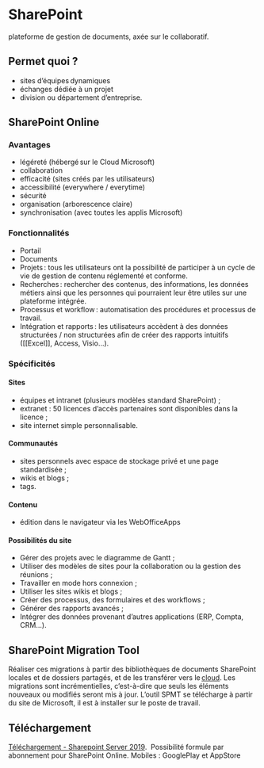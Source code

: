 # SharePoint
plateforme de gestion de documents, axée sur le collaboratif.

## Permet quoi ?
- sites d’équipes dynamiques
- échanges dédiée à un projet
- division ou département d’entreprise. 

## SharePoint Online 
### Avantages
- légéreté (hébergé sur le Cloud Microsoft)
- collaboration
- efficacité (sites créés par les utilisateurs)
- accessibilité (everywhere / everytime)
- sécurité
- organisation (arborescence claire)
- synchronisation (avec toutes les applis Microsoft)

### Fonctionnalités
- Portail
- Documents 
- Projets : tous les utilisateurs ont la possibilité de participer à un cycle de vie de gestion de contenu réglementé et conforme. 
- Recherches : rechercher des contenus, des informations, les données métiers ainsi que les personnes qui pourraient leur être utiles sur une plateforme intégrée. 
- Processus et workflow : automatisation des procédures et processus de travail. 
- Intégration et rapports : les utilisateurs accèdent à des données structurées / non structurées afin de créer des rapports intuitifs ([[Excel]], Access, Visio…). 

### Spécificités
#### Sites 
- équipes et intranet (plusieurs modèles standard SharePoint) ; 
- extranet : 50 licences d’accès partenaires sont disponibles dans la licence ;
- site internet simple personnalisable.

#### Communautés 
- sites personnels avec espace de stockage privé et une page standardisée ; 
- wikis et blogs ; 
- tags. 

#### Contenu 
-   édition dans le navigateur via les WebOfficeApps 

#### Possibilités du site
- Gérer des projets avec le diagramme de Gantt ; 
- Utiliser des modèles de sites pour la collaboration ou la gestion des réunions ; 
- Travailler en mode hors connexion ; 
- Utiliser les sites wikis et blogs ; 
- Créer des processus, des formulaires et des workflows ; 
- Générer des rapports avancés ; 
- Intégrer des données provenant d’autres applications (ERP, Compta, CRM…).

## SharePoint Migration Tool
Réaliser ces migrations à partir des bibliothèques de documents SharePoint locales et de dossiers partagés, et de les transférer vers le [cloud](https://www.journaldunet.com/web-tech/cloud/1488761-cloud-computing/). 
Les migrations sont incrémentielles, c’est-à-dire que seuls les éléments nouveaux ou modifiés seront mis à jour. 
L’outil SPMT se télécharge à partir du site de Microsoft, il est à installer sur le poste de travail. 

## Téléchargement 
[Téléchargement - Sharepoint Server 2019](https://www.microsoft.com/fr-FR/download/details.aspx?id=57462). 
Possibilité formule par abonnement pour SharePoint Online.
Mobiles : GooglePlay et AppStore

